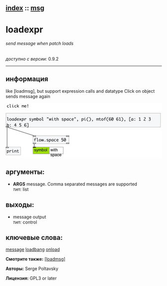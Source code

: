 [index](index.html) :: [msg](category_msg.html)
---

# loadexpr

###### send message when patch loads

*доступно с версии:* 0.9.2

---


## информация
like [loadmsg], but support expression calls and datatype Click on object sends message again


[![example](../examples/img/loadexpr.jpg)](../examples/pd/loadexpr.pd)



## аргументы:

* **ARGS**
message. Comma separated messages are supported<br>
_тип:_ list<br>









## выходы:

* message output<br>
_тип:_ control



## ключевые слова:

[message](keywords/message.html)
[loadbang](keywords/loadbang.html)
[onload](keywords/onload.html)



**Смотрите также:**
[\[loadmsg\]](loadmsg.html)




**Авторы:** Serge Poltavsky




**Лицензия:** GPL3 or later





